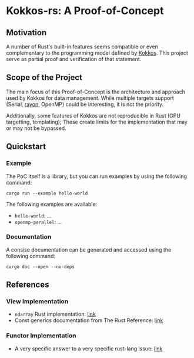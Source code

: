 # Kokkos-rs: A Proof-of-Concept

## Motivation

A number of Rust's built-in features seems compatible or even complementary to 
the programming model defined by [Kokkos][1]. This project serve as partial 
proof and verification of that statement.


## Scope of the Project

The main focus of this Proof-of-Concept is the architecture and approach used by
Kokkos for data management. While multiple targets support (Serial, [rayon][2], OpenMP)
could be interesting, it is not the priority. 

Additionally, some features of Kokkos are not reproducible in Rust (GPU targetting, 
templating); These create limits for the implementation that may or may not be bypassed.


## Quickstart

### Example

The PoC itself is a library, but you can run examples by using the following command: 

```
cargo run --example hello-world
```

The following examples are available: 

- `hello-world`: ...
- `openmp-parallel`: ...


### Documentation

A consise documentation can be generated and accessed using the following command: 

```
cargo doc --open --no-deps
```

## References

### View Implementation

- `ndarray` Rust implementation: [link][NDARRAY]
- Const generics documentation from The Rust Reference: [link][CONSTG]


### Functor Implementation

- A very specific answer to a very specific rust-lang issue: [link][FNIMPL]



[1]: https://kokkos.github.io/kokkos-core-wiki/index.html
[2]: https://docs.rs/rayon/latest/rayon/

[NDARRAY]: https://docs.rs/ndarray/latest/ndarray/
[CONSTG]: https://doc.rust-lang.org/reference/items/generics.html
[FNIMPL]: https://github.com/rust-lang/rust/issues/29625#issuecomment-1692602873